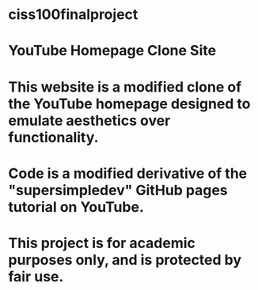 # ciss100finalproject
# YouTube Homepage Clone Site

# This website is a modified clone of the YouTube homepage designed to emulate aesthetics over functionality.
# Code is a modified derivative of the "supersimpledev" GitHub pages tutorial on YouTube.
# This project is for academic purposes only, and is protected by fair use.
